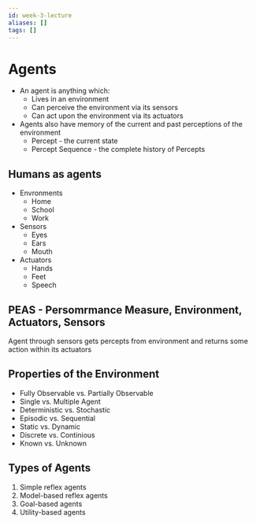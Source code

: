 ```yaml
---
id: week-3-lecture
aliases: []
tags: []
---
```


# Agents

- An agent is anything which:
  - Lives in an environment
  - Can perceive the environment via its sensors
  - Can act upon the environment via its actuators
- Agents also have memory of the current and past perceptions of the environment
  - Percept - the current state
  - Percept Sequence - the complete history of Percepts

## Humans as agents

- Envronments
  - Home
  - School
  - Work
- Sensors
  - Eyes
  - Ears
  - Mouth
- Actuators
  - Hands
  - Feet
  - Speech

## PEAS - Persomrmance Measure, Environment, Actuators, Sensors

Agent through sensors gets percepts from environment and returns some action within its actuators

## Properties of the Environment

- Fully Observable vs. Partially Observable
- Single vs. Multiple Agent
- Deterministic vs. Stochastic
- Episodic vs. Sequential
- Static vs. Dynamic
- Discrete vs. Continious
- Known vs. Unknown

## Types of Agents

1. Simple reflex agents
2. Model-based reflex agents
3. Goal-based agents
4. Utility-based agents
